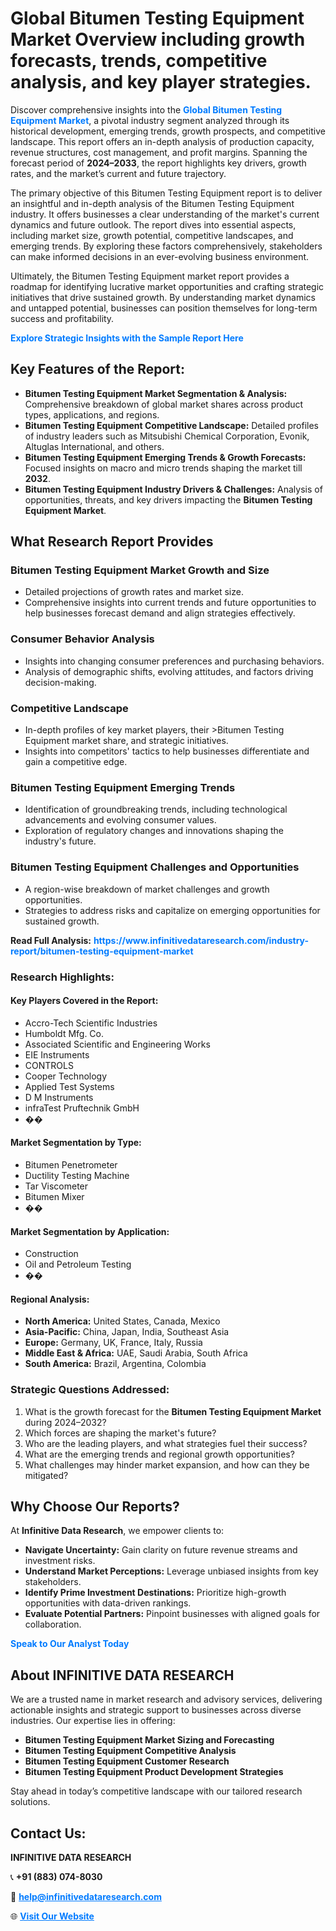 <h1>Global Bitumen Testing Equipment Market Overview including growth forecasts, trends, competitive analysis, and key player strategies.</h1>
<p>
Discover comprehensive insights into the 
<a href="https://www.infinitivedataresearch.com/industry-report/bitumen-testing-equipment-market" rel="dofollow" style="color: #007BFF; text-decoration: none;"><strong>Global Bitumen Testing Equipment Market</strong></a>, a pivotal industry segment analyzed through its historical development, emerging trends, growth prospects, and competitive landscape. This report offers an in-depth analysis of production capacity, revenue structures, cost management, and profit margins. Spanning the forecast period of <strong>2024–2033</strong>, the report highlights key drivers, growth rates, and the market’s current and future trajectory.
</p>
<p>
The primary objective of this Bitumen Testing Equipment report is to deliver an insightful and in-depth analysis of the Bitumen Testing Equipment industry. It offers businesses a clear understanding of the market's current dynamics and future outlook. The report dives into essential aspects, including market size, growth potential, competitive landscapes, and emerging trends. By exploring these factors comprehensively, stakeholders can make informed decisions in an ever-evolving business environment.
</p>
<p>
Ultimately, the Bitumen Testing Equipment market report provides a roadmap for identifying lucrative market opportunities and crafting strategic initiatives that drive sustained growth. By understanding market dynamics and untapped potential, businesses can position themselves for long-term success and profitability.
</p>
<p>
<a href="https://www.infinitivedataresearch.com/request-sample/reportId=108919" style="color: #007BFF; text-decoration: none;"><strong>Explore Strategic Insights with the Sample Report Here</strong></a>
</p>

<h2>Key Features of the Report:</h2>
<ul>
<li><strong>Bitumen Testing Equipment Market Segmentation & Analysis:</strong> Comprehensive breakdown of global market shares across product types, applications, and regions.</li>
<li><strong>Bitumen Testing Equipment Competitive Landscape:</strong> Detailed profiles of industry leaders such as Mitsubishi Chemical Corporation, Evonik, Altuglas International, and others.</li>
<li><strong>Bitumen Testing Equipment Emerging Trends & Growth Forecasts:</strong> Focused insights on macro and micro trends shaping the market till <strong>2032</strong>.</li>
<li><strong>Bitumen Testing Equipment Industry Drivers & Challenges:</strong> Analysis of opportunities, threats, and key drivers impacting the <strong>Bitumen Testing Equipment Market</strong>.</li>
</ul>

<h2>What Research Report Provides</h2>
<h3>Bitumen Testing Equipment Market Growth and Size</h3>
<ul>
<li>Detailed projections of growth rates and market size.</li>
<li>Comprehensive insights into current trends and future opportunities to help businesses forecast demand and align strategies effectively.</li>
</ul>

<h3>Consumer Behavior Analysis</h3>
<ul>
<li>Insights into changing consumer preferences and purchasing behaviors.</li>
<li>Analysis of demographic shifts, evolving attitudes, and factors driving decision-making.</li>
</ul>

<h3>Competitive Landscape</h3>
<ul>
<li>In-depth profiles of key market players, their >Bitumen Testing Equipment market share, and strategic initiatives.</li>
<li>Insights into competitors' tactics to help businesses differentiate and gain a competitive edge.</li>
</ul>

<h3>Bitumen Testing Equipment Emerging Trends</h3>
<ul>
<li>Identification of groundbreaking trends, including technological advancements and evolving consumer values.</li>
<li>Exploration of regulatory changes and innovations shaping the industry's future.</li>
</ul>

<h3>Bitumen Testing Equipment Challenges and Opportunities</h3>
<ul>
<li>A region-wise breakdown of market challenges and growth opportunities.</li>
<li>Strategies to address risks and capitalize on emerging opportunities for sustained growth.</li>
</ul>
<p><strong>Read Full Analysis:</strong> <a href="https://www.infinitivedataresearch.com/industry-report/bitumen-testing-equipment-market" rel="dofollow" style="color: #007BFF; text-decoration: none;"><strong>https://www.infinitivedataresearch.com/industry-report/bitumen-testing-equipment-market</strong></a></p>
<h3>Research Highlights:</h3>
<h4>Key Players Covered in the Report:</h4>
<ul><li>Accro-Tech Scientific Industries</li><li>Humboldt Mfg. Co.</li><li>Associated Scientific and Engineering Works</li><li>EIE Instruments</li><li>CONTROLS</li><li>Cooper Technology</li><li>Applied Test Systems</li><li>D M Instruments</li><li>infraTest Pruftechnik GmbH</li><li>��</li></ul>
<h4>Market Segmentation by Type:</h4>
<ul><li>Bitumen Penetrometer</li><li>Ductility Testing Machine</li><li>Tar Viscometer</li><li>Bitumen Mixer</li><li>��</li></ul>
<h4>Market Segmentation by Application:</h4>
<ul><li>Construction</li><li>Oil and Petroleum Testing</li><li>��</li></ul>

<h4>Regional Analysis:</h4>
<ul>
<li><strong>North America:</strong> United States, Canada, Mexico</li>
<li><strong>Asia-Pacific:</strong> China, Japan, India, Southeast Asia</li>
<li><strong>Europe:</strong> Germany, UK, France, Italy, Russia</li>
<li><strong>Middle East & Africa:</strong> UAE, Saudi Arabia, South Africa</li>
<li><strong>South America:</strong> Brazil, Argentina, Colombia</li>
</ul>

<h3>Strategic Questions Addressed:</h3>
<ol>
<li>What is the growth forecast for the <strong>Bitumen Testing Equipment Market</strong> during 2024–2032?</li>
<li>Which forces are shaping the market's future?</li>
<li>Who are the leading players, and what strategies fuel their success?</li>
<li>What are the emerging trends and regional growth opportunities?</li>
<li>What challenges may hinder market expansion, and how can they be mitigated?</li>
</ol>

<h2>Why Choose Our Reports?</h2>
<p>At <strong>Infinitive Data Research</strong>, we empower clients to:</p>
<ul>
<li><strong>Navigate Uncertainty:</strong> Gain clarity on future revenue streams and investment risks.</li>
<li><strong>Understand Market Perceptions:</strong> Leverage unbiased insights from key stakeholders.</li>
<li><strong>Identify Prime Investment Destinations:</strong> Prioritize high-growth opportunities with data-driven rankings.</li>
<li><strong>Evaluate Potential Partners:</strong> Pinpoint businesses with aligned goals for collaboration.</li>
</ul>
<p><a href="https://www.infinitivedataresearch.com/industry-report/bitumen-testing-equipment-market" rel="dofollow" style="color: #007BFF; text-decoration: none;"><strong>Speak to Our Analyst Today</strong></a></p>

<h2>About INFINITIVE DATA RESEARCH</h2>
<p>We are a trusted name in market research and advisory services, delivering actionable insights and strategic support to businesses across diverse industries. Our expertise lies in offering:</p>
<ul>
<li><strong>Bitumen Testing Equipment Market Sizing and Forecasting</strong></li>
<li><strong>Bitumen Testing Equipment Competitive Analysis</strong></li>
<li><strong>Bitumen Testing Equipment Customer Research</strong></li>
<li><strong>Bitumen Testing Equipment Product Development Strategies</strong></li>
</ul>
<p>Stay ahead in today’s competitive landscape with our tailored research solutions.</p>

<h2>Contact Us:</h2>
<p><strong>INFINITIVE DATA RESEARCH</strong></p>
<p>📞 <strong>+91 (883) 074-8030</strong></p>
<p>📧 <strong><a href="mailto:help@infinitivedataresearch.com" style="color: #007BFF;">help@infinitivedataresearch.com</a></strong></p>
<p>🌐 <strong><a href="https://www.infinitivedataresearch.com" rel="dofollow" style="color: #007BFF;">Visit Our Website</a></strong></p>